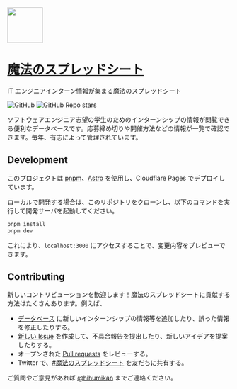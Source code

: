 <img src="./public/favicon.svg" width="80">

# [魔法のスプレッドシート](https://magic-spreadsheets.pages.dev)

IT エンジニアインターン情報が集まる魔法のスプレッドシート

![GitHub](https://img.shields.io/github/license/magic-spreadsheets/magic-spreadsheets)
![GitHub Repo stars](https://img.shields.io/github/stars/magic-spreadsheets/magic-spreadsheets?style=social)

ソフトウェアエンジニア志望の学生のためのインターンシップの情報が閲覧できる便利なデータベースです。応募締め切りや開催方法などの情報が一覧で確認できます。毎年、有志によって管理されています。

## Development

このプロジェクトは [pnpm](https://pnpm.io)、[Astro](https://astro.build/) を使用し、Cloudflare Pages でデプロイしています。

ローカルで開発する場合は、このリポジトリをクローンし、以下のコマンドを実行して開発サーバを起動してください。

```bash
pnpm install
pnpm dev
```

これにより、`localhost:3000` にアクセスすることで、変更内容をプレビューできます。

## Contributing

新しいコントリビューションを歓迎します！魔法のスプレッドシートに貢献する方法はたくさんあります。例えば、

- [データベース](https://deep-professor-e3c.notion.site/049ca5329bbc4493bc9f4f5b3727d027?v=3b000340195242b0bd4b0741063ec259) に新しいインターンシップの情報等を追加したり、誤った情報を修正したりする。
- [新しい Issue](https://github.com/magic-spreadsheets/magic-spreadsheets/issues/new/choose) を作成して、不具合報告を提出したり、新しいアイデアを提案したりする。
- オープンされた [Pull requests](https://github.com/magic-spreadsheets/magic-spreadsheets/pulls) をレビューする。
- Twitter で、[#魔法のスプレッドシート](https://twitter.com/search?q=%23%E9%AD%94%E6%B3%95%E3%81%AE%E3%82%B9%E3%83%97%E3%83%AC%E3%83%83%E3%83%89%E3%82%B7%E3%83%BC%E3%83%88) を友だちに共有する。

ご質問やご意見があれば [@hihumikan](https://twitter.com/mikan_54951) までご連絡ください。
